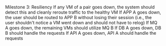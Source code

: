 Milestone 3: Resiliency
If any VM of a pair goes down, the system should detect this and cleanly reroute traffic to the healthy VM
If APP A goes down, the user should be routed to APP B without losing their session (i.e., the user shouldn't notice a VM went down and should not have to relog)
If MQ A goes down, the remaining VMs should utilize MQ B
If DB A goes down, DB B should handle the requests
If API A goes down, API A should handle the requests

